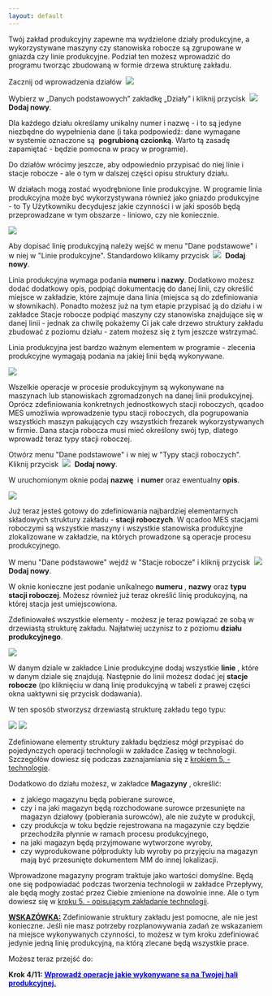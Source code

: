 ```yaml
---
layout: default
---
```

Twój zakład produkcyjny zapewne ma wydzielone działy produkcyjne, a wykorzystywane maszyny czy stanowiska robocze są zgrupowane w gniazda czy linie produkcyjne. Podział ten możesz wprowadzić do programu tworząc zbudowaną w formie drzewa strukturę zakładu.

  

Zacznij od wprowadzenia działów&nbsp; 
[![](/introduction/krok-2-maszyny/dzialy_lista.png)](/introduction/krok-2-maszyny/dzialy_lista.png)
  

Wybierz w&nbsp;„Danych podstawowych” zakładkę „Działy” i&nbsp;kliknij przycisk&nbsp; ![](/introduction/krok-2-maszyny/dodaj%20nowy.png)&nbsp; **Dodaj nowy**.

Dla każdego działu określamy unikalny numer i nazwę - i to są jedyne niezbędne do wypełnienia dane&nbsp;(i taka podpowiedź: dane wymagane w&nbsp;systemie oznaczone są&nbsp; **pogrubioną&nbsp;czcionką**. Warto tą zasadę zapamiętać - będzie pomocna w pracy w programie).

Do działów wrócimy jeszcze, aby odpowiednio przypisać do niej linie i stacje robocze - ale o tym w dalszej części opisu struktury działu.

W działach mogą zostać wyodrębnione linie produkcyjne. W programie linia produkcyjna może być wykorzystywana również jako gniazdo produkcyjne - to Ty Użytkowniku decydujesz jakie czynności i w jaki sposób będą przeprowadzane w tym obszarze - liniowo, czy nie koniecznie.

[![](/introduction/krok-2-maszyny/linia_lista.png)](/introduction/krok-2-maszyny/linia_lista.png)

Aby dopisać linię produkcyjną należy wejść w menu "Dane podstawowe" i w niej w "Linie produkcyjne". Standardowo klikamy&nbsp;przycisk&nbsp; ![](/introduction/krok-2-maszyny/dodaj%20nowy.png)&nbsp; **Dodaj nowy**.&nbsp;

Linia produkcyjna wymaga podania **numeru** i **nazwy**. Dodatkowo możesz dodać dodatkowy opis, podpiąć dokumentację do danej linii, czy określić miejsce w zakładzie, które zajmuje dana linia (miejsca są do zdefiniowania w słownikach). Ponadto możesz już na tym etapie przypisać ją do działu i w zakładce Stacje robocze podpiąć maszyny czy stanowiska znajdujące się w danej linii - jednak za chwilę pokażemy Ci jak całe drzewo struktury zakładu zbudować z poziomu działu - zatem możesz się z tym jeszcze wstrzymać.

  

Linia produkcyjna jest bardzo ważnym elementem w programie - zlecenia produkcyjne wymagają podania na jakiej linii będą wykonywane.&nbsp;

[![](/introduction/krok-2-maszyny/typy_stacji_lista.png)](/introduction/krok-2-maszyny/typy_stacji_lista.png)
  

Wszelkie operacje w procesie produkcyjnym są wykonywane na maszynach lub stanowiskach zgromadzonych na danej linii produkcyjnej. Oprócz zdefiniowania konkretnych jednostkowych stacji roboczych, qcadoo MES umożliwia wprowadzenie typu stacji roboczych, dla pogrupowania wszystkich maszyn pakujących czy wszystkich frezarek wykorzystywanych w firmie. Dana stacja robocza musi mieć określony swój typ, dlatego wprowadź teraz typy stacji roboczej.

  

  

Otwórz menu "Dane podstawowe" i w niej w "Typy stacji roboczych". Kliknij&nbsp;przycisk&nbsp; ![](/introduction/krok-2-maszyny/dodaj%20nowy.png)&nbsp; **Dodaj nowy**.&nbsp;

W uruchomionym oknie podaj **nazwę** &nbsp;i **numer** oraz ewentualny **opis**.

![](/introduction/krok-2-maszyny/stacje_lista.png)

Już teraz jesteś gotowy do zdefiniowania najbardziej elementarnych składowych struktury zakładu - **stacji roboczych**. W qcadoo MES stacjami roboczymi są wszystkie maszyny i wszystkie stanowiska produkcyjne zlokalizowane w zakładzie, na których prowadzone są operacje procesu produkcyjnego.

W menu "Dane podstawowe" wejdź w "Stacje robocze" i kliknij&nbsp;przycisk&nbsp; ![](/introduction/krok-2-maszyny/dodaj%20nowy.png)&nbsp; **Dodaj nowy**.&nbsp;

W oknie konieczne jest podanie unikalnego **numeru** , **nazwy** oraz **typu stacji roboczej**. Możesz również już teraz określić linię produkcyjną, na której stacja jest umiejscowiona.&nbsp;

Zdefiniowałeś wszystkie elementy - możesz je teraz powiązać ze sobą w drzewiastą strukturę zakładu. Najłatwiej uczynisz to z poziomu **działu produkcyjnego**.

[![](/introduction/krok-2-maszyny/dzialy_linie.png)](/introduction/krok-2-maszyny/dzialy_linie.png)

W danym dziale w zakładce Linie produkcyjne dodaj wszystkie **linie** , które w danym dziale się znajdują. Następnie do linii możesz dodać jej **stacje robocze** (po kliknięciu w daną linię produkcyjną w tabeli z prawej części okna uaktywni się przycisk dodawania).

  

W ten sposób stworzysz drzewiastą strukturę zakładu tego typu:

[![](/introduction/krok-2-maszyny/struktura.png)](/introduction/krok-2-maszyny/struktura.png) ![](/introduction/krok-2-maszyny/dzialy_magazyny.png)
  

Zdefiniowane elementy struktury zakładu będziesz mógł przypisać do pojedynczych operacji technologii w zakładce Zasięg w technologii. Szczegółów dowiesz się podczas zaznajamiania się z [krokiem 5. - technologie](/introduction/krok-4-technologie).

  

 Dodatkowo do działu możesz, w zakładce **Magazyny** , określić: 
- z jakiego magazynu będą pobierane surowce,&nbsp;
- czy i na jaki magazyn będą rozchodowane surowce przesunięte na magazyn działowy (pobierania surowców), ale nie zużyte w produkcji,
- czy produkcja w toku będzie rejestrowana na magazynie czy będzie przechodziła płynnie w ramach procesu produkcyjnego,
- na jaki magazyn będą przyjmowane wytworzone wyroby,
- czy wyprodukowane półprodukty lub wyroby po przyjęciu na magazyn mają być przesunięte dokumentem MM do innej lokalizacji.

  

Wprowadzone magazyny program traktuje jako wartości domyślne. Będą one się podpowiadać podczas tworzenia technologii w zakładce Przepływy, ale będą mogły zostać przez Ciebie zmienione na dowolnie inne. Ale o tym dowiesz się w [kroku 5. - opisującym zakładanie technologii](/introduction/krok-4-technologie).&nbsp;

<u style="font-weight:bold">WSKAZÓWKA:</u>&nbsp;Zdefiniowanie struktury zakładu jest pomocne, ale nie jest konieczne. Jeśli nie masz potrzeby rozplanowywania zadań ze wskazaniem na miejsce wykonywanych czynności, to możesz w tym kroku zdefiniować jedynie jedną linię produkcyjną, na którą zlecane będą wszystkie prace.

Możesz teraz przejść do:

**Krok 4/11: [<font color="#0000ff">Wprowadź operacje jakie wykonywane są na Twojej hali produkcyjnej.</font>](/introduction/krok-3-operacje)**

